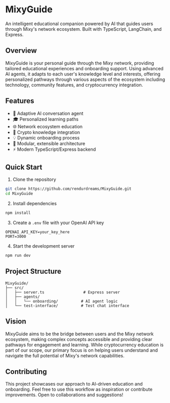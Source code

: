 # MixyGuide

An intelligent educational companion powered by AI that guides users through Mixy's network ecosystem. Built with TypeScript, LangChain, and Express.

## Overview

MixyGuide is your personal guide through the Mixy network, providing tailored educational experiences and onboarding support. Using advanced AI agents, it adapts to each user's knowledge level and interests, offering personalized pathways through various aspects of the ecosystem including technology, community features, and cryptocurrency integration.

## Features

- 🤖 Adaptive AI conversation agent
- 🎓 Personalized learning paths
- 🌐 Network ecosystem education
- 🔗 Crypto knowledge integration
- 💡 Dynamic onboarding process
- 🔄 Modular, extensible architecture
- ⚡ Modern TypeScript/Express backend

## Quick Start

1. Clone the repository
```bash
git clone https://github.com/rendurdreams/MixyGuide.git
cd MixyGuide
```

2. Install dependencies
```bash
npm install
```

3. Create a `.env` file with your OpenAI API key
```
OPENAI_API_KEY=your_key_here
PORT=3000
```

4. Start the development server
```bash
npm run dev
```

## Project Structure

```
MixyGuide/
├── src/
│   ├── server.ts                 # Express server
│   ├── agents/
│   │   └── onboarding/          # AI agent logic
│   └── test-interface/          # Test chat interface
```

## Vision

MixyGuide aims to be the bridge between users and the Mixy network ecosystem, making complex concepts accessible and providing clear pathways for engagement and learning. While cryptocurrency education is part of our scope, our primary focus is on helping users understand and navigate the full potential of Mixy's network capabilities.

## Contributing

This project showcases our approach to AI-driven education and onboarding. Feel free to use this workflow as inspiration or contribute improvements. Open to collaborations and suggestions!
